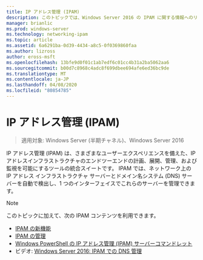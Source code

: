 ```yaml
---
title: IP アドレス管理 (IPAM)
description: このトピックでは、Windows Server 2016 の IPAM に関する情報へのリンクを示します。
manager: brianlic
ms.prod: windows-server
ms.technology: networking-ipam
ms.topic: article
ms.assetid: 6a6291ba-0d39-4434-a8c5-0f0369860faa
ms.author: lizross
author: eross-msft
ms.openlocfilehash: 13bfe9d0f01c1ab7edf6c01cc4b31a2ba5062aa6
ms.sourcegitcommit: b00d7c8968c4adc8f699dbee694afe6ed36bc9de
ms.translationtype: MT
ms.contentlocale: ja-JP
ms.lasthandoff: 04/08/2020
ms.locfileid: "80854785"
---
```

# <a name="ip-address-management-ipam"></a>IP アドレス管理 (IPAM)

> 適用対象: Windows Server (半期チャネル)、Windows Server 2016

IP アドレス管理 (IPAM) は、さまざまなユーザーエクスペリエンスを備えた、IP アドレスインフラストラクチャのエンドツーエンドの計画、展開、管理、および監視を可能にするツールの統合スイートです。 IPAM では、ネットワーク上の IP アドレス インフラストラクチャ サーバーとドメイン名システム (DNS) サーバーを自動で検出し、1 つのインターフェイスでこれらのサーバーを管理できます。

> [!NOTE]
> このトピックに加えて、次の IPAM コンテンツを利用できます。
>
> - [IPAM の新機能](../../technologies/ipam/What-s-New-in-IPAM.md)
> - [IPAM の管理](../../technologies/ipam/Manage-IPAM.md)
> - [Windows PowerShell の IP アドレス管理 (IPAM) サーバーコマンドレット](https://docs.microsoft.com/powershell/module/ipamserver/?view=win10-ps)
> - ビデオ: [Windows Server 2016: IPAM での DNS 管理](https://channel9.msdn.com/Blogs/windowsserver/Windows-Server-2016-DNS-management-in-IPAM)
